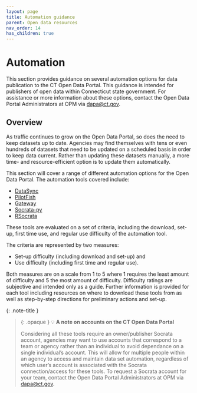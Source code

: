 ```yaml
---
layout: page
title: Automation guidance
parent: Open data resources
nav_order: 14
has_children: true
---
```


# Automation

This section provides guidance on several automation options for data publication to the CT Open Data Portal. This guidance is intended for publishers of open data within Connecticut state government. For assistance or more information about these options, contact the Open Data Portal Administrators at OPM via [dapa@ct.gov](mailto:dapa@ct.gov).  

## Overview 

As traffic continues to grow on the Open Data Portal, so does the need to keep datasets up to date. Agencies may find themselves with tens or even hundreds of datasets that need to be updated on a scheduled basis in order to keep data current. Rather than updating these datasets manually, a more time- and resource-efficient option is to update them automatically. 

This section will cover a range of different automation options for the Open Data Portal. The automation tools covered include:

* [DataSync](open-data-resources\data_sync)
* [PilotFish](open-data-resources\pilotfish)
* [Gateway](open-data-resources\gateway)
* [Socrata-py](open-data-resources\socrata-py)
* [RSocrata](open-data-resources\rsocrata)

These tools are evaluated on a set of criteria, including the download, set-up, first time use, and regular use difficulty of the automation tool. 

The criteria are represented by two measures: 
* Set-up difficulty (including download and set-up) and 
* Use difficulty (including first time and regular use). 

Both measures are on a scale from 1 to 5 where 1 requires the least amount of difficulty and 5 the most amount of difficulty. Difficulty ratings are subjective and intended only as a guide. Further information is provided for each tool including resources on where to download these tools from as well as step-by-step directions for preliminary actions and set-up. 

{: .note-title }
> {: .opaque }
>💡 **A note on accounts on the CT Open Data Portal**
>
>Considering all these tools require an owner/publisher Socrata account, agencies may want to use accounts that correspond to a team or agency rather than an individual to avoid dependance on a single individual’s account. This will allow for multiple people within an agency to access and maintain data set automation, regardless of which user’s account is associated with the Socrata connection/access for these tools. To request a Socrata account for your team, contact the Open Data Portal Administrators at OPM via [dapa@ct.gov](mailto:dapa@ct.gov).   